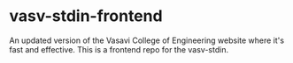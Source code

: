 # vasv-stdin-frontend
An updated version of the Vasavi College of Engineering website where it's fast and effective. This is a frontend repo for the vasv-stdin.
